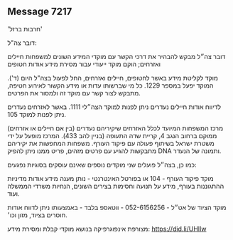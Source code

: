 ## Message 7217

'חרבות ברזל'

דובר צה"ל:

דובר צה״ל מבקש להבהיר את דרכי הקשר עם מוקדי המידע השונים למשפחות חיילים ואזרחים; הוקם מוקד ייעודי עבור מסירת מידע אודות חטופים

מוקד לקליטת מידע באשר לחטופים, חיילים ואזרחים, החל לפעול בצה"ל היום (ד'). המוקד יפעל במספר 1229. כל מי שברשותו עדות או מידע הקשור לאירוע חטיפה, מתבקש לצור קשר עם מוקד זה ולמסור את הפרטים.

לדיווח אודות חיילים נעדרים ניתן לפנות למוקד הצה״לי 1111. 
באשר לאזרחים נעדרים ניתן לפנות למוקד 105.

מרכז המשפחות המיועד לכלל האזרחים שיקיריהם נעדרים (בין אם חיילים או אזרחים) ממוקם ברחוב הנגב 4, קריית שדה התעופה (בניין להב 433). המרכז מופעל על ידי משטרת ישראל בשיתוף פעולה עם פיקוד העורף.
משפחות המחפשות את יקיריהם מתבקשות להגיע עם פרטים מזהים, פריט ממנו ניתן להפיק DNA ותמונה של הנעדר.

כמו כן, בצה״ל פועלים שני מוקדים נוספים שאינם עוסקים בסוגיות נפגעים:

מוקד פיקוד העורף - 104 או בפורטל האינטרנטי - נותן מענה מידע אודות מדיניות ההתגוננות בעורף, מידע על תנועה וחסימות בצירים השונים, הנחיות משרדי הממשלה ועוד. 

מוקד הציוד של אט״ל - 052-6156256 - ווטאספ בלבד - באמצעותו ניתן לדווח אודות חוסרים בציוד, מזון וכו׳.

מצורפת אינפוגרפיקה בנושא מוקדי קבלת ומסירת מידע: https://did.li/UHlIw

